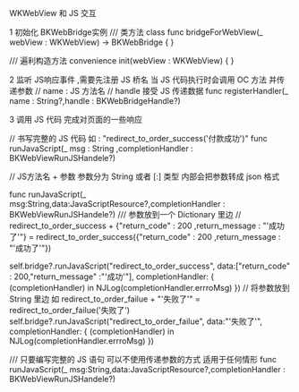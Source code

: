 
WKWebView 和 JS 交互

1 初始化 BKWebBridge实例 
/// 类方法
class func bridgeForWebView(_ webView : WKWebView) -> BKWebBridge {  }

/// 遍利构造方法
convenience init(webView : WKWebView) { }

2 监听 JS响应事件 ,需要先注册 JS 桥名 当 JS 代码执行时会调用 OC 方法 并传递参数
// name : JS 方法名
// handle 接受 JS 传递数据
func registerHandler(_ name : String?,handle : BKWebBridgeHandle?) 

3 调用 JS 代码 完成对页面的一些响应

// 书写完整的 JS 代码 如 : "redirect_to_order_success('付款成功')"
func runJavaScript(_ msg : String ,completionHandler : BKWebViewRunJSHandele?)


// JS方法名 + 参数 参数分为 String 或者 [:] 类型 内部会把参数转成 json 格式 

func runJavaScript(_ msg:String,data:JavaScriptResource?,completionHandler : BKWebViewRunJSHandele?) 
/// 参数放到一个 Dictionary 里边 
// redirect_to_order_success + {"return_code" : 200 ,return_message : "'成功了'"} =  redirect_to_order_success({"return_code" : 200 ,return_message : "'成功了'"})

self.bridge?.runJavaScript("redirect_to_order_success", data:["return_code" : 200,"return_message" :"'成功'"], completionHandler: { (completionHandler) in
    NJLog(completionHandler.errroMsg)
})
// 将参数放到 String 里边 如  redirect_to_order_failue + "'失败了'" = redirect_to_order_failue('失败了')
self.bridge?.runJavaScript("redirect_to_order_failue", data:"'失败了'", completionHandler: { (completionHandler) in
    NJLog(completionHandler.errroMsg)
})

/// 只要编写完整的 JS 语句 可以不使用传递参数的方式 适用于任何情形 
func runJavaScript(_ msg:String,data:JavaScriptResource?,completionHandler : BKWebViewRunJSHandele?) 
